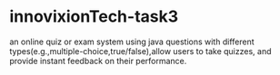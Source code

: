 # innovixionTech-task3
an online quiz or exam system using java
questions with different types(e.g.,multiple-choice,true/false),allow users to take quizzes, and provide instant feedback on their performance.
